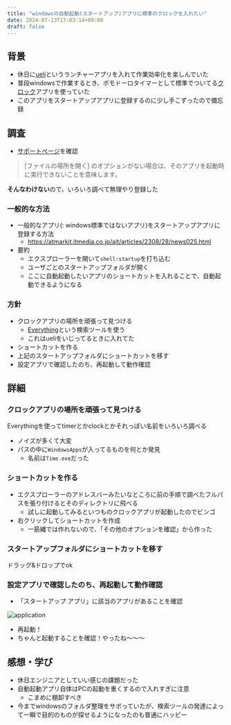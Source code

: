 ```yaml
---
title: "windowsの自動起動(スタートアップ)アプリに標準のクロックを入れたい"
date: 2024-07-13T17:03:14+09:00
draft: false
---
```


## 背景
* 休日に[ueli](https://ueli.app/)というランチャーアプリを入れて作業効率化を楽しんでいた
* 普段windowsで作業するとき、ポモドーロタイマーとして標準でついてる[クロック](https://apps.microsoft.com/detail/9wzdncrfj3pr?hl=ja-jp&gl=JP)アプリを使っていた
* このアプリをスタートアップアプリに登録するのに少し手こずったので備忘録

<!--more-->

## 調査
* [サポートページ](https://support.microsoft.com/ja-jp/windows/windows-10-%E3%81%AE%E8%B5%B7%E5%8B%95%E6%99%82%E3%81%AB%E8%87%AA%E5%8B%95%E7%9A%84%E3%81%AB%E5%AE%9F%E8%A1%8C%E3%81%99%E3%82%8B%E3%82%A2%E3%83%97%E3%83%AA%E3%82%92%E8%BF%BD%E5%8A%A0%E3%81%99%E3%82%8B-150da165-dcd9-7230-517b-cf3c295d89dd)を確認
>  [ファイルの場所を開く] のオプションがない場合は、そのアプリを起動時に実行できないことを意味します。

**そんなわけない**ので、いろいろ調べて無理やり登録した

### 一般的な方法
* 一般的なアプリ(: windows標準ではないアプリ)をスタートアップアプリに登録する方法
  * https://atmarkit.itmedia.co.jp/ait/articles/2308/28/news025.html
* 要約
  * エクスプローラーを開いて`shell:startup`を打ち込む
  * ユーザごとのスタートアップフォルダが開く
  * ここに自動起動したいアプリのショートカットを入れることで、自動起動できるようになる

### 方針
* クロックアプリの場所を頑張って見つける
  * [Everything](https://www.voidtools.com/)という検索ツールを使う
  * これはueliをいじってるときに入れてた
* ショートカットを作る
* 上記のスタートアップフォルダにショートカットを移す
* 設定アプリで確認したのち、再起動して動作確認

## 詳細
### クロックアプリの場所を頑張って見つける
Everythingを使ってtimerとかclockとかそれっぽい名前をいろいろ調べる
* ノイズが多くて大変
* パスの中に`WindowsApps`が入ってるものを何とか発見
  * 名前は`Time.exe`だった

### ショートカットを作る
* エクスプローラーのアドレスバーみたいなところに前の手順で調べたフルパスを張り付けるとそのディレクトリに飛べる
  * 試しに起動してみるといつものクロックアプリが起動したのでビンゴ
* 右クリックしてショートカットを作成
  * 一筋縄では作れないので、「その他のオプションを確認」から作った

### スタートアップフォルダにショートカットを移す
ドラッグ&ドロップでok

### 設定アプリで確認したのち、再起動して動作確認
* 「スタートアップ アプリ」に該当のアプリがあることを確認

![application](images/image.png)

* 再起動！
* ちゃんと起動することを確認！やったね～～～

## 感想・学び
* 休日エンジニアとしていい感じの課題だった
* 自動起動アプリ自体はPCの起動を重くするので入れすぎに注意
  * こまめに棚卸すべき
* 今までwindowsのフォルダ整理をサボっていたが、検索ツールの発達によって一瞬で目的のものが探せるようになったのも普通にハッピー
